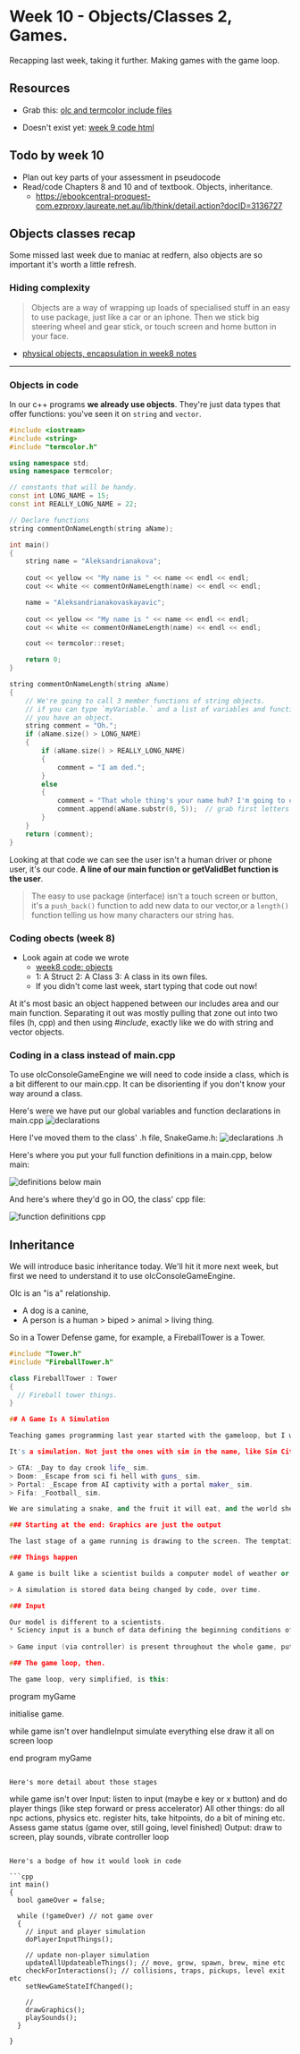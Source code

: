 # Week 10 - Objects/Classes 2, Games.

Recapping last week, taking it further. Making games with the game loop.

## Resources

* Grab this: [olc and termcolor include files](assets/week9/olcAndTermColor.zip)

* Doesn't exist yet: [week 9 code html](week9_code.html)

## Todo by week 10
* Plan out key parts of your assessment in pseudocode
* Read/code Chapters 8 and 10 and of textbook. Objects, inheritance.
  - <https://ebookcentral-proquest-com.ezproxy.laureate.net.au/lib/think/detail.action?docID=3136727>

## Objects classes recap

Some missed last week due to maniac at redfern, also objects are so important it's worth a little refresh.

### Hiding complexity

> Objects are a way of wrapping up loads of specialised stuff in an easy to use package, just like a car or an iphone. Then we stick big steering wheel and gear stick, or touch screen and home button in your face. 

  - [physical objects, encapsulation in week8 notes](week8_notes.html)

___

### Objects in code

In our c++ programs **we already use objects**. They're just data types that offer functions: you've seen it on `string` and `vector`.

```cpp
#include <iostream>
#include <string>
#include "termcolor.h"

using namespace std;
using namespace termcolor;

// constants that will be handy.
const int LONG_NAME = 15;
const int REALLY_LONG_NAME = 22;

// Declare functions
string commentOnNameLength(string aName);

int main()
{
	string name = "Aleksandrianakova";
	
	cout << yellow << "My name is " << name << endl << endl;
	cout << white << commentOnNameLength(name) << endl << endl;

	name = "Aleksandrianakovaskayavic";
	
	cout << yellow << "My name is " << name << endl << endl;
	cout << white << commentOnNameLength(name) << endl << endl;

	cout << termcolor::reset;

	return 0;
}

string commentOnNameLength(string aName)
{
	// We're going to call 3 member functions of string objects.
	// if you can type `myVariable.` and a list of variables and functions appears,
	// you have an object.
	string comment = "Oh.";
	if (aName.size() > LONG_NAME)
	{
		if (aName.size() > REALLY_LONG_NAME)
		{
			comment = "I am ded.";
		}
		else
		{
			comment = "That whole thing's your name huh? I'm going to call you ";
			comment.append(aName.substr(0, 5));  // grab first letters of name
		}
	}
	return (comment);
}

```

Looking at that code we can see the user isn't a human driver or phone user, it's our code. **A line of our main function or getValidBet function is the user**. 

> The easy to use package (interface) isn't a touch screen or button, it's a `push_back()` function to add new data to our vector,or a `length()` function telling us how many characters our string has. 

### Coding obects (week 8)

* Look again at code we wrote
  - [week8 code: objects](week8_code.html)
  - 1: A Struct  2: A Class  3: A class in its own files.
  - If you didn't come last week, start typing that code out now! 

At it's most basic an object happened between our includes area and our main function. Separating it out was mostly pulling that zone out into two files (h, cpp) and then using _#include_, exactly like we do with string and vector objects.

### Coding in a class instead of main.cpp

To use olcConsoleGameEngine we will need to code inside a class, which is a bit different to our main.cpp. It can be disorienting if you don't know your way around a class.

Here's were we have put our global variables and function declarations in main.cpp
![declarations](assets/week9/oo_bit_main_declarations.png)

Here I've moved them to the class' .h file, SnakeGame.h:
![declarations .h](assets/week9/oo_bit_class_header.png)

Here's where you put your full function definitions in a main.cpp, below main:

![definitions below main](assets/week9/oo_bit_main_definitions.png)

And here's where they'd go in OO, the class' cpp file:

![function definitions cpp](assets/week9/oo_bit_class_cpp.png)

## Inheritance

We will introduce basic inheritance today. We'll hit it more next week, but first we need to understand it to use olcConsoleGameEngine. 

Olc is an "is a" relationship. 
* A dog is a canine, 
* A person is a human > biped > animal > living thing.

So in a Tower Defense game, for example, a FireballTower is a Tower.

```cpp
#include "Tower.h"
#include "FireballTower.h"

class FireballTower : Tower
{
  // Fireball tower things.
}

## A Game Is A Simulation

Teaching games programming last year started with the gameloop, but I want to talk about something more fundamental first. A loop is an implementation thing. But what are we impleenting? What is a game?

It's a simulation. Not just the ones with sim in the name, like Sim City and the Sims.

> GTA: _Day to day crook life_ sim.
> Doom: _Escape from sci fi hell with guns_ sim.
> Portal: _Escape from AI captivity with a portal maker_ sim.
> Fifa: _Football_ sim.

We are simulating a snake, and the fruit it will eat, and the world she moves in.

### Starting at the end: Graphics are just the output

The last stage of a game running is drawing to the screen. The temptation is to start trying to draw things right away. First though, we need user input, then things happen in our simulation, finally we draw the outcomes to the screen.

### Things happen

A game is built like a scientist builds a computer model of weather or a microbe community in a computer. That means organising the data/objects that represent real world things and then changing them over time.

> A simulation is stored data being changed by code, over time.

### Input

Our model is different to a scientists.
* Sciency input is a bunch of data defining the beginning conditions of a weather system, or stats of their bacteria colony and environment. Then the sim runs.
  
> Game input (via controller) is present throughout the whole game, putting our player into the sim as a constant affecting force. The rest of the sim, yeah that runs like a sciency one.

### The game loop, then.

The game loop, very simplified, is this:

```
program myGame

  initialise game.

  while game isn't over
    handleInput
    simulate everything else
    draw it all on screen
  loop

end program myGame
```

Here's more detail about those stages
```
  while game isn't over
    Input:
      listen to input (maybe e key or x button) and do player things 
      (like step forward or press accelerator)
    All other things:
      do all npc actions, physics etc. register hits, take hitpoints, do a bit of mining etc. 
      Assess game status (game over, still going, level finished)
    Output:
      draw to screen, play sounds, vibrate controller
  loop
```

Here's a bodge of how it would look in code

```cpp
int main()
{
  bool gameOver = false;

  while (!gameOver) // not game over
  {
    // input and player simulation
    doPlayerInputThings();
    
    // update non-player simulation
    updateAllUpdateableThings(); // move, grow, spawn, brew, mine etc
    checkForInteractions(); // collisions, traps, pickups, level exit etc 
    setNewGameStateIfChanged();

    //
    drawGraphics();
    playSounds();
  }

}
```